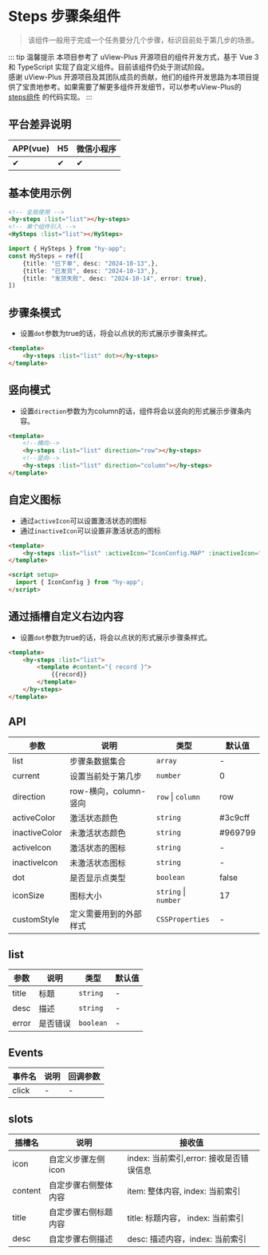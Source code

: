 # Steps 步骤条组件
> 该组件一般用于完成一个任务要分几个步骤，标识目前处于第几步的场景。

::: tip 温馨提示
本项目参考了 uView-Plus 开源项目的组件开发方式，基于 Vue 3 和 TypeScript 实现了自定义组件。目前该组件仍处于测试阶段。<br>
感谢 uView-Plus 开源项目及其团队成员的贡献，他们的组件开发思路为本项目提供了宝贵地参考。如果需要了解更多组件开发细节，可以参考uView-Plus的 [steps组件](https://uiadmin.net/uview-plus/components/steps.html) 的代码实现。
:::

## 平台差异说明

| APP(vue) | H5 | 微信小程序 |
|----------|----|-------|
| ✔        | ✔  | ✔     |

## 基本使用示例

```html
<!-- 全局使用 -->
<hy-steps :list="list"></hy-steps>
<!-- 单个组件引入 -->
<HySteps :list="list"></HySteps>
```
```ts
import { HySteps } from "hy-app";
const HySteps = ref([
    {title: "已下单", desc: "2024-10-13",},
    {title: "已发货", desc: "2024-10-13",},
    {title: "发货失败", desc: "2024-10-14", error: true},
])
```

## 步骤条模式
- 设置`dot`参数为true的话，将会以点状的形式展示步骤条样式。
```html
<template>
    <hy-steps :list="list" dot></hy-steps>
</template>
```

## 竖向模式
- 设置`direction`参数为为column的话，组件将会以竖向的形式展示步骤条内容。
```html
<template>
    <!--横向-->
    <hy-steps :list="list" direction="row"></hy-steps>
    <!--竖向-->
    <hy-steps :list="list" direction="column"></hy-steps>
</template>
```

## 自定义图标
- 通过`activeIcon`可以设置激活状态的图标
- 通过`inactiveIcon`可以设置非激活状态的图标
```html
<template>
    <hy-steps :list="list" :activeIcon="IconConfig.MAP" :inactiveIcon="IconConfig.LOADING"></hy-steps>
</template>

<script setup>
  import { IconConfig } from "hy-app";
</script>
```

## 通过插槽自定义右边内容
- 设置`dot`参数为true的话，将会以点状的形式展示步骤条样式。
```html
<template>
    <hy-steps :list="list">
        <template #content="{ record }">
            {{record}}
        </template>
    </hy-steps>
</template>
```

## API

| 参数            | 说明               | 类型                   | 默认值     |
|---------------|------------------|----------------------|---------|
| list          | 步骤条数据集合          | `array`              | -       |
| current       | 设置当前处于第几步        | `number`             | 0       |
| direction     | row-横向，column-竖向 | `row` \| `column`    | row     |
| activeColor   | 激活状态颜色           | `string`             | #3c9cff |
| inactiveColor | 未激活状态颜色          | `string`             | #969799 |
| activeIcon    | 激活状态的图标          | `string`             | -       |
| inactiveIcon  | 未激活状态图标          | `string`             | -       |
| dot           | 是否显示点类型          | `boolean`            | false   |
| iconSize      | 图标大小             | `string` \| `number` | 17      |
| customStyle   | 定义需要用到的外部样式      | `CSSProperties`      | -       |

## list

| 参数    | 说明   | 类型        | 默认值 |
|-------|------|-----------|-----|
| title | 标题   | `string`  | -   |
| desc  | 描述   | `string`  | -   |
| error | 是否错误 | `boolean` | -   |


## Events

| 事件名   | 说明 | 回调参数 |
|-------|----|------|
| click | -  | -    |

## slots

| 插槽名     | 说明          | 接收值                         |
|---------|-------------|-----------------------------|
| icon    | 自定义步骤左侧icon | index: 当前索引,error: 接收是否错误信息 |
| content | 自定步骤右侧整体内容  | item: 整体内容, index: 当前索引     |
| title   | 自定步骤右侧标题内容  | title: 标题内容， index: 当前索引    |
| desc    | 自定步骤右侧描述    | desc: 描述内容，index: 当前索引      |